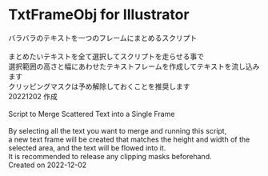 # TxtFrameObj for Illustrator
バラバラのテキストを一つのフレームにまとめるスクリプト<br>
<br>
まとめたいテキストを全て選択してスクリプトを走らせる事で<br>
選択範囲の高さと幅にあわせたテキストフレームを作成してテキストを流し込みます<br>
クリッピングマスクは予め解除しておくことを推奨します<br>
20221202 作成<br>
<br>
Script to Merge Scattered Text into a Single Frame<br>
<br>
By selecting all the text you want to merge and running this script,<br>
a new text frame will be created that matches the height and width of the selected area, and the text will be flowed into it.<br>
It is recommended to release any clipping masks beforehand.<br>
Created on 2022-12-02

